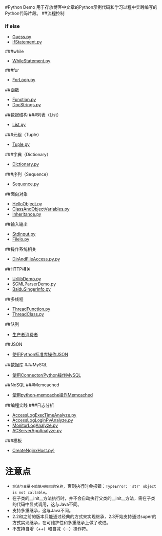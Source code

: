 #Python Demo
用于存放博客中文章的Python示例代码和学习过程中实践编写的Python代码片段。
##流程控制
### if else
* [Guess.py](src/cn/aofeng/demo/controlflow/Guess.py)
*  [IfStatement.py](src/cn/aofeng/demo/controlflow/IfStatement.py)

###while
* [WhileStatement.py](src/cn/aofeng/demo/controlflow/WhileStatement.py)

###for
* [ForLoop.py](src/cn/aofeng/demo/controlflow/ForLoop.py)

##函数
* [Function.py](src/cn/aofeng/demo/function/Function.py)
* [DocStrings.py](src/cn/aofeng/demo/function/DocStrings.py)

##数据结构
###列表（List）
* [List.py](src/cn/aofeng/demo/datastructure/List.py)

###元组（Tuple）
* [Tuple.py](src/cn/aofeng/demo/datastructure/Tuple.py)

###字典（Dictionary）
* [Dictionary.py](src/cn/aofeng/demo/datastructure/Dictionary.py)

###序列（Sequence）
* [Sequence.py](src/cn/aofeng/demo/datastructure/Sequence.py)

##面向对象
* [HelloObject.py](src/cn/aofeng/demo/oop/HelloObject.py)
* [ClassAndObjectVariables.py](src/cn/aofeng/demo/oop/ClassAndObjectVariables.py)
* [Inheritance.py](src/cn/aofeng/demo/oop/Inheritance.py)

##输入输出
* [StdInput.py](src/cn/aofeng/demo/io/StdInput.py)
* [FileIo.py](src/cn/aofeng/demo/io/FileIo.py)

##操作系统相关
* [DirAndFileAccess.py.py](src/cn/aofeng/demo/os/DirAndFileAccess.py)

##HTTP相关
* [UrllibDemo.py](src/cn/aofeng/demo/http/UrllibDemo.py)
* [SGMLParserDemo.py](src/cn/aofeng/demo/http/SGMLParserDemo.py)
* [BaiduSingerInfo.py](src/cn/aofeng/demo/http/BaiduSingerInfo.py)

##多线程
* [ThreadFunction.py](src/cn/aofeng/demo/thread/ThreadFunction.py)
* [ThreadClass.py](src/cn/aofeng/demo/thread/ThreadClass.py)

##队列
* [生产者消费者](src/cn/aofeng/demo/queue)

##JSON
* [使用Python标准库操作JSON](src/cn/aofeng/demo/json/StandardLibrary.py)

##数据库
###MySQL
* [使用Connector/Python操作MySQL](src/cn/aofeng/demo/mysql)

##NoSQL
###Memcached
* [使用python-memcache操作Memcached](src/cn/aofeng/demo/memcached)

##编程实践
###日志分析
* [AccessLogExecTimeAnalyze.py](src/cn/aofeng/prod/log/AccessLogExecTimeAnalyze.py)
* [AccessLogLoginPvAnalyze.py](src/cn/aofeng/prod/log/AccessLogLoginPvAnalyze.py)
* [MonitorLogAnalyze.py](src/cn/aofeng/prod/log/MonitorLogAnalyze.py)
* [ACServerAppAnalyze.py](src/cn/aofeng/prod/log/ACServerAppAnalyze.py)

###模板
* [CreateNginxHost.py)](src/cn/aofeng/prod/template/CreateNginxHost.py)

# 注意点
* `方法与变量不能使用相同的名称`，否则执行时会报错：`TypeError: 'str' object is not callable`。
* 在子类的__init__方法执行时，并不会自动执行父类的__init__方法，需在子类的代码中显式调用，这与Java不同。
* 支持多重继承，这与Java不同。
* 2.2和之前的版本只能通过经典的方式来实现继承，2.3开始支持通过super的方式实现继承，在可维护性和多重继承上做了改进。
* 不支持自增（++）和自减（--）操作符。
